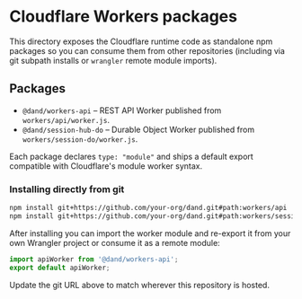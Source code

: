 # Cloudflare Workers packages

This directory exposes the Cloudflare runtime code as standalone npm packages so
you can consume them from other repositories (including via git subpath
installs or `wrangler` remote module imports).

## Packages

- `@dand/workers-api` – REST API Worker published from `workers/api/worker.js`.
- `@dand/session-hub-do` – Durable Object Worker published from
  `workers/session-do/worker.js`.

Each package declares `type: "module"` and ships a default export compatible
with Cloudflare's module worker syntax.

### Installing directly from git

```bash
npm install git+https://github.com/your-org/dand.git#path:workers/api
npm install git+https://github.com/your-org/dand.git#path:workers/session-do
```

After installing you can import the worker module and re-export it from your own
Wrangler project or consume it as a remote module:

```js
import apiWorker from '@dand/workers-api';
export default apiWorker;
```

Update the git URL above to match wherever this repository is hosted.
